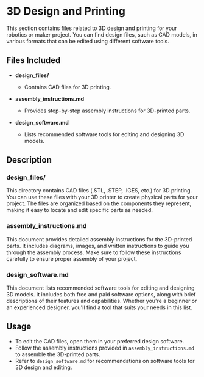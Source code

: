 # 3D Design and Printing

This section contains files related to 3D design and printing for your robotics or maker project. You can find design files, such as CAD models, in various formats that can be edited using different software tools.

## Files Included

- **design_files/**
  - Contains CAD files for 3D printing.
  
- **assembly_instructions.md**
  - Provides step-by-step assembly instructions for 3D-printed parts.
  
- **design_software.md**
  - Lists recommended software tools for editing and designing 3D models.
  
## Description

### design_files/
This directory contains CAD files (.STL, .STEP, .IGES, etc.) for 3D printing. You can use these files with your 3D printer to create physical parts for your project. The files are organized based on the components they represent, making it easy to locate and edit specific parts as needed.

### assembly_instructions.md
This document provides detailed assembly instructions for the 3D-printed parts. It includes diagrams, images, and written instructions to guide you through the assembly process. Make sure to follow these instructions carefully to ensure proper assembly of your project.

### design_software.md
This document lists recommended software tools for editing and designing 3D models. It includes both free and paid software options, along with brief descriptions of their features and capabilities. Whether you're a beginner or an experienced designer, you'll find a tool that suits your needs in this list.

## Usage
- To edit the CAD files, open them in your preferred design software.
- Follow the assembly instructions provided in `assembly_instructions.md` to assemble the 3D-printed parts.
- Refer to `design_software.md` for recommendations on software tools for 3D design and editing.

